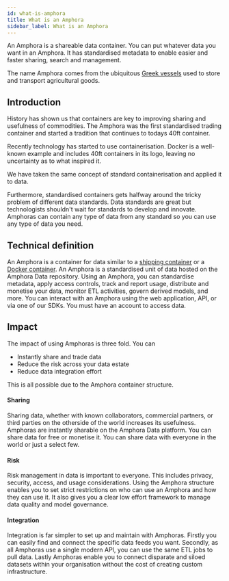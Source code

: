 ```yaml
---
id: what-is-amphora
title: What is an Amphora
sidebar_label: What is an Amphora
---
```


An Amphora is a shareable data container. You can put whatever data you want in an Amphora. It has standardised metadata to enable easier and faster sharing, search and management.

The name Amphora comes from the ubiquitous [Greek vessels](https://en.wikipedia.org/wiki/Amphora) used to store and transport agricultural goods.

## Introduction

History has shown us that containers are key to improving sharing and usefulness of commodities. The Amphora was the first standardised trading container and started a tradition that continues to todays 40ft container. 

Recently technology has started to use containerisation. Docker is a well-known example and includes 40ft containers in its logo, leaving no uncertainty as to what inspired it.

We have taken the same concept of standard containerisation and applied it to data. 

Furthermore, standardised containers gets halfway around the tricky problem of different data standards. Data standards are great but technologists shouldn't wait for standards to develop and innovate. Amphoras can contain any type of data from any standard so you can use any type of data you need.

## Technical definition

An Amphora is a container for data similar to a [shipping container](https://en.wikipedia.org/wiki/Containerization) or a [Docker container](https://www.docker.com/resources/what-container). An Amphora is a standardised unit of data hosted on the Amphora Data repository. Using an Amphora, you can standardise metadata, apply access controls, track and report usage, distribute and monetise your data, monitor ETL activities, govern derived models, and more. You can interact with an Amphora using the web application, API, or via one of our SDKs. You must have an account to access data.

## Impact

The impact of using Amphoras is three fold. You can 
* Instantly share and trade data
* Reduce the risk across your data estate
* Reduce data integration effort

This is all possible due to the Amphora container structure.

#### Sharing

Sharing data, whether with known collaborators, commercial partners, or third parties on the otherside of the world increases its usefulness. Amphoras are instantly sharable on the Amphora Data platform. You can share data for free or monetise it. You can share data with everyone in the world or just a select few. 

#### Risk

Risk management in data is important to everyone. This includes privacy, security, access, and usage considerations. Using the Amphora structure enables you to set strict restrictions on who can use an Amphora and how they can use it. It also gives you a clear low effort framework to manage data quality and model governance.

#### Integration

Integration is far simpler to set up and maintain with Amphoras. Firstly you can easily find and connect the specific data feeds you want. Secondly, as all Amphoras use a single modern API, you can use the same ETL jobs to pull data. Lastly Amphoras enable you to connect disparate and siloed datasets within your organisation without the cost of creating custom infrastructure.

